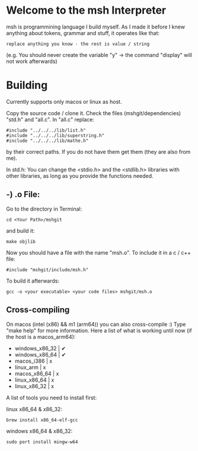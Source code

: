 # Welcome to the msh Interpreter
msh is programmining language I build myself. As I made it before I knew anything about tokens, grammar and stuff, it operates like that:

    replace anything you know - the rest is value / string

(e.g. You should never create the variable "y" -> the command "display" will not work afterwards)

# Building

Currently supports only macos or linux as host.

Copy the source code / clone it.
Check the files (mshgit/dependencies) "std.h" and "all.c". In "all.c" replace: 

    #include "../../../lib/list.h"
    #include "../../../lib/superstring.h"
    #include "../../../lib/mathe.h"

by their correct paths. If you do not have them get them (they are also from me).

In std.h: You can change the <stdio.h> and the <stdlib.h> libraries with other libraries, as long as you provide the functions needed.

## -) .o File: 
Go to the directory in Terminal:

    cd <Your Path>/mshgit

and build it:

    make objlib

Now you should have a file with the name
"msh.o". 
To include it in a c / c++ file:

    #include "mshgit/include/msh.h"

To build it afterwards:

    gcc -o <your executable> <your code files> mshgit/msh.o

## Cross-compiling
On macos (intel (x86) && m1 (arm64)) you can also cross-compile :)
Type "make help" for more information.
Here a list of what is working until now (if the host is a macos_arm64):
- windows_x86_32 | ✔
- windows_x86_64 | ✔
- macos_i386     | x
- linux_arm      | x
- macos_x86_64   | x
- linux_x86_64   | x
- linux_x86_32   | x

A list of tools you need to install first:

linux x86_64 & x86_32:

    brew install x86_64-elf-gcc

windows x86_64 & x86_32:

    sudo port install mingw-w64




